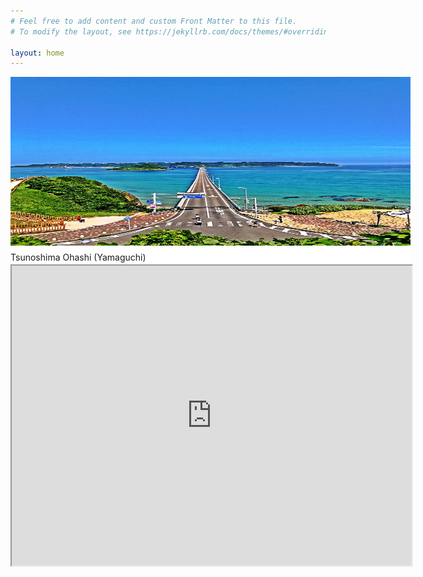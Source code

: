 ```yaml
---
# Feel free to add content and custom Front Matter to this file.
# To modify the layout, see https://jekyllrb.com/docs/themes/#overriding-theme-defaults

layout: home
---
```

<style type="text/css">
		#slideshow {
			position: relative;
			width:  640px;
			height: 300px;
		}

		#slideshow p {
			position: absolute;
			top:  0;
			left: 0;
			z-index: 8;
			opacity: 0.0;
			background-color: white;
			margin: 0;
			height: 300px;
		}

		#slideshow p.active {
			z-index: 10;
			opacity: 1.0;
		}

		#slideshow p.last-active {
			z-index: 9;
		}

		#slideshow p img {
			width: 640px;
			height: 270px;
			display: block;
			border: 0;
			margin-bottom: 10px;
		}
	</style>
        
<script type="text/javascript" src="https://code.jquery.com/jquery-1.12.4.min.js"></script>
<script type="text/javascript">

		function slideSwitch() {
			var $active = $('#slideshow p.active');

			if ( $active.length == 0 ) $active = $('#slideshow p:last');

			var $next =  $active.next().length ? $active.next()
			    : $('#slideshow p:first');

			$active.addClass('last-active');

			$next.css({opacity: 0.0})
			    .addClass('active')
			    .animate({opacity: 1.0}, 1000, function() {
			        $active.removeClass('active last-active');
			    });
		}

		$(function() {
		    setInterval( "slideSwitch()", 5000 );
		});

	</script>

<div id="slideshow">
<p class="active">
        <a href="searchbyprefecture.markdown"><img src="8D0BE253-069E-48F3-B903-DE002E58BF93-min.jpeg" width="500" height="300" alt=""></a>
                Tsunoshima Ohashi (Yamaguchi)</p>
        <p><a href="searchbyprefecture.markdown"><img src="94330D2F-2703-47D2-BA21-89AE2FFF84D5-min.jpeg" width="500" height="300" alt=""></a>
                Istukuma Jinja (Hiroshima)</p>
        <p><a href="searchbyprefecture.markdown"><img src="A54B0539-92DD-4828-A5D3-2D3123BD897B-min.jpeg" width="500" height="300" alt=""></a>
                Kanmon Kaikyo (Yamaguchi/Fukuoka)</p>
        <p><a href="searchbyprefecture.markdown"><img src="CD2C95F7-AF6B-4474-9980-AAA17B422D3E-min.jpeg" width="500" height="300" alt=""></a>
                Motonosumi Inari Jinja (Yamaguchi)</p>
</div>

<iframe src="https://www.google.com/maps/d/u/0/embed?mid=1rMVt1bc2Xd8mjDe3hJpEtVabljleHwMF" width="640" height="480"></iframe>
